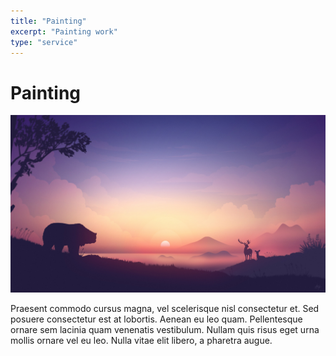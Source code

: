 ```yaml
---
title: "Painting"
excerpt: "Painting work"
type: "service"
---
```


<h1>Painting</h1>
<img src='./img/img.jpg' />
<p class="test">Praesent commodo cursus magna, vel scelerisque nisl consectetur et. Sed posuere consectetur est at lobortis. Aenean eu leo quam. Pellentesque ornare sem lacinia quam venenatis vestibulum. Nullam quis risus eget urna mollis ornare vel eu leo. Nulla vitae elit libero, a pharetra augue.</p>

